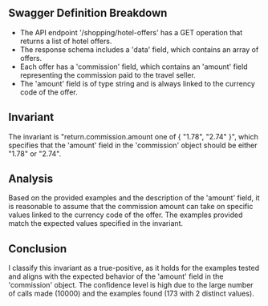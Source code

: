 ## Swagger Definition Breakdown
- The API endpoint '/shopping/hotel-offers' has a GET operation that returns a list of hotel offers.
- The response schema includes a 'data' field, which contains an array of offers.
- Each offer has a 'commission' field, which contains an 'amount' field representing the commission paid to the travel seller.
- The 'amount' field is of type string and is always linked to the currency code of the offer.

## Invariant
The invariant is "return.commission.amount one of { "1.78", "2.74" }", which specifies that the 'amount' field in the 'commission' object should be either "1.78" or "2.74".

## Analysis
Based on the provided examples and the description of the 'amount' field, it is reasonable to assume that the commission amount can take on specific values linked to the currency code of the offer. The examples provided match the expected values specified in the invariant.

## Conclusion
I classify this invariant as a true-positive, as it holds for the examples tested and aligns with the expected behavior of the 'amount' field in the 'commission' object. The confidence level is high due to the large number of calls made (10000) and the examples found (173 with 2 distinct values).
